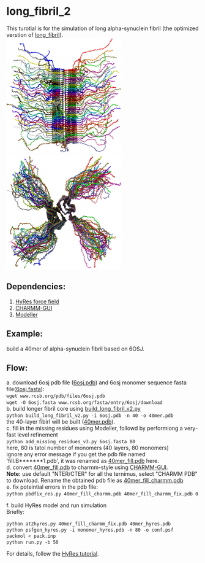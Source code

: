# long_fibril_2   
This turotial is for the simulation of long alpha-synuclein fibril (the optimized verstion of [long_fibril](../long_fibril/)).   
<img src="./image1.png" width="300" height="300"/><img src="./image2.png" width="300" height="300"/>

## Dependencies:   
1. [HyRes force field](https://github.com/lslumass/HyRes_GPU/tree/dev)   
2. [CHARMM-GUI](https://www.charmm-gui.org/)   
3. [Modeller](https://salilab.org/modeller/)   

## Example:
build a 40mer of alpha-synuclein fibril based on 6OSJ.   

## Flow:
a. download 6osj pdb file ([6osj.pdb](./examples/6osj.pdb)) and 6osj monomer sequence fasta file([6osj.fasta](./examples/6osj.fasta)):   
```wget www.rcsb.org/pdb/files/6osj.pdb```     
```wget -O 6osj.fasta www.rcsb.org/fasta/entry/6osj/download```   
b. build longer fibril core using [build_long_fibril_v2.py](./scripts/build_long_fibril_v2.py)   
```python build_long_fibril_v2.py -i 6osj.pdb -n 40 -o 40mer.pdb```   
the 40-layer fibirl will be built ([40mer.pdb](./examples/40mer.pdb)).   
c. fill in the missing residues using Modeller, followd by performiong a very-fast level refinement   
```python add_missing_residues_v3.py 6osj.fasta 80```    
here, 80 is tatol number of monomers (40 layers, 80 monomers)   
ignore any error message if you get the pdb file named 'fill.B*******1.pdb', it was renamed as [40mer_fill.pdb](./examples/40mer_fill.pdb) here.    
d. convert [40mer_fill.pdb](./examples/40mer_fill.pdb) to charmm-style using [CHARMM-GUI](https://www.charmm-gui.org/).   
**Note:** use default "NTER/CTER" for all the ternimus, select "CHARMM PDB" to download. Rename the obtained pdb file as [40mer_fill_charmm.pdb](./examples/40mer_fill_charmm.pdb)   
e. fix poteintial errors in the pdb file:   
```python pbdfix_res.py 40mer_fill_charmm.pdb 40mer_fill_charmm_fix.pdb 0```   

f. build HyRes model and run simulation    
Briefly:   
```
python at2hyres.py 40mer_fill_charmm_fix.pdb 40mer_hyres.pdb
python psfgen_hyres.py -i monomer_hyres.pdb -n 80 -o conf.psf
packmol < pack.inp
python run.py -b 50
```
For details, follow the [HyRes tutorial](https://github.com/lslumass/HyRes_GPU/tree/dev).   